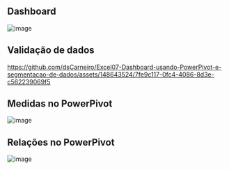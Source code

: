 
## Dashboard
![image](https://github.com/dsCarneiro/Excel07-Dashboard-usando-PowerPivot-e-segmentacao-de-dados/assets/148643524/5965dc92-9ca5-46ab-afda-d1c3ba413b68)

## Validação de dados
https://github.com/dsCarneiro/Excel07-Dashboard-usando-PowerPivot-e-segmentacao-de-dados/assets/148643524/7fe9c117-0fc4-4086-8d3e-c562239069f5

## Medidas no PowerPivot
![image](https://github.com/dsCarneiro/Excel07-Dashboard-usando-PowerPivot-e-segmentacao-de-dados/assets/148643524/ddb113c8-c2f3-45f5-bcdd-ad663111a88b)

## Relações no PowerPivot
![image](https://github.com/dsCarneiro/Excel07-Dashboard-usando-PowerPivot-e-segmentacao-de-dados/assets/148643524/94541e9b-d437-430b-81a4-6649f3b9e637)
